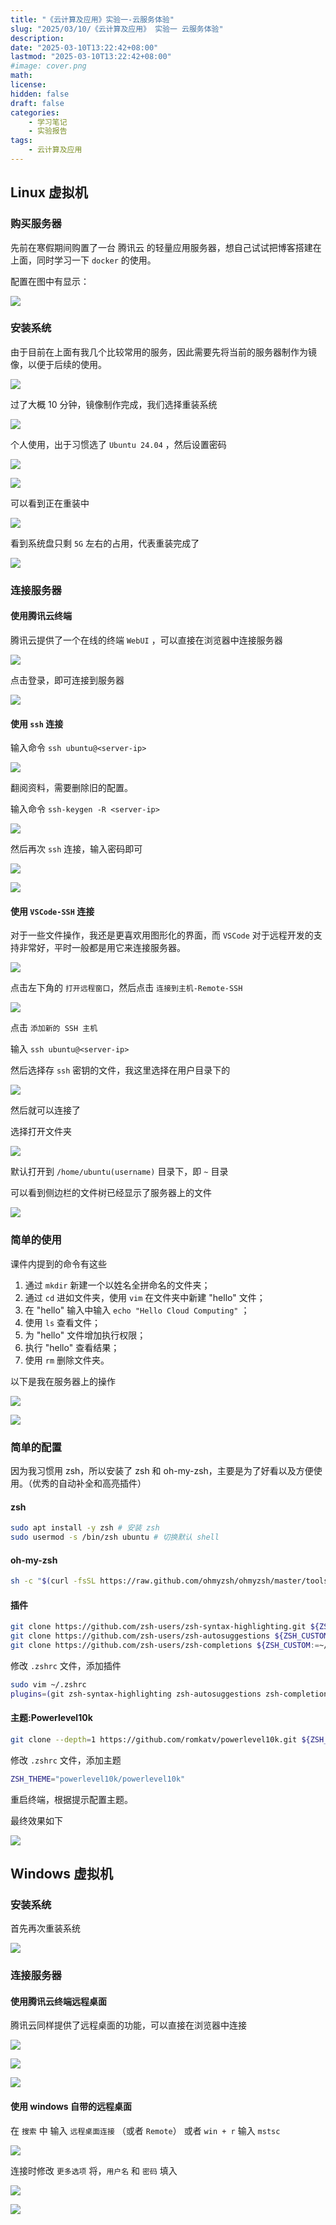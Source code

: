 ```yaml
---
title: "《云计算及应用》实验一-云服务体验"
slug: "2025/03/10/《云计算及应用》 实验一 云服务体验"
description:
date: "2025-03-10T13:22:42+08:00"
lastmod: "2025-03-10T13:22:42+08:00"
#image: cover.png
math:
license:
hidden: false
draft: false
categories: 
    - 学习笔记
    - 实验报告
tags: 
    - 云计算及应用
---
```


## Linux 虚拟机

### 购买服务器

先前在寒假期间购置了一台 腾讯云 的轻量应用服务器，想自己试试把博客搭建在上面，同时学习一下 `docker` 的使用。

配置在图中有显示：

![](imgs/消费记录.png)

### 安装系统

由于目前在上面有我几个比较常用的服务，因此需要先将当前的服务器制作为镜像，以便于后续的使用。

![](imgs/制作镜像.png)

过了大概 10 分钟，镜像制作完成，我们选择重装系统

![](imgs/重装系统.png)

个人使用，出于习惯选了 `Ubuntu 24.04` ，然后设置密码

![](imgs/选择系统.png)

![](imgs/设置密码.png)

可以看到正在重装中

![](imgs/正在重装.png)

看到系统盘只剩 `5G` 左右的占用，代表重装完成了

![](imgs/重装完成.png)

### 连接服务器

#### 使用腾讯云终端

腾讯云提供了一个在线的终端 `WebUI` ，可以直接在浏览器中连接服务器

![](imgs/腾讯云终端入口.png)

点击登录，即可连接到服务器

![](imgs/腾讯云终端.png)

#### 使用 `ssh` 连接

输入命令 `ssh ubuntu@<server-ip>`

![](imgs/不配置使用ssh连接.png)

翻阅资料，需要删除旧的配置。

输入命令 `ssh-keygen -R <server-ip>`

![](imgs/删除旧配置.png)

然后再次 `ssh` 连接，输入密码即可

![](imgs/连接成功1.png)

![](imgs/连接成功2.png)

#### 使用 `VSCode-SSH` 连接

对于一些文件操作，我还是更喜欢用图形化的界面，而 `VSCode` 对于远程开发的支持非常好，平时一般都是用它来连接服务器。

![](imgs/新建VSCode窗口.png)

点击左下角的 `打开远程窗口`，然后点击 `连接到主机-Remote-SSH`

![](imgs/VSCode远程连接.png)

点击 `添加新的 SSH 主机`

输入 `ssh ubuntu@<server-ip>`

然后选择存 `ssh` 密钥的文件，我这里选择在用户目录下的

![](imgs/设置配置.png)

然后就可以连接了

选择打开文件夹

![](imgs/打开文件夹.png)

默认打开到 `/home/ubuntu(username)` 目录下，即 `~` 目录 

可以看到侧边栏的文件树已经显示了服务器上的文件

![](imgs/服务器的文件.png)

### 简单的使用

课件内提到的命令有这些
1. 通过 `mkdir` 新建一个以姓名全拼命名的文件夹；
2. 通过 `cd` 进如文件夹，使用 `vim` 在文件夹中新建 "hello" 文件；
3. 在 "hello" 输入中输入 `echo "Hello Cloud Computing"` ；
4. 使用 `ls` 查看文件；
5. 为 "hello" 文件增加执行权限；
6. 执行 "hello" 查看结果；
7. 使用 `rm` 删除文件夹。

以下是我在服务器上的操作

![](imgs/操作打码.png)

![](imgs/vim-use.png)

### 简单的配置


因为我习惯用 zsh，所以安装了 zsh 和 oh-my-zsh，主要是为了好看以及方便使用。（优秀的自动补全和高亮插件）


#### zsh
```bash
sudo apt install -y zsh # 安装 zsh
sudo usermod -s /bin/zsh ubuntu # 切换默认 shell
```

#### oh-my-zsh

```bash
sh -c "$(curl -fsSL https://raw.github.com/ohmyzsh/ohmyzsh/master/tools/install.sh)"
```

#### 插件

```bash
git clone https://github.com/zsh-users/zsh-syntax-highlighting.git ${ZSH_CUSTOM:-~/.oh-my-zsh/custom}/plugins/zsh-syntax-highlighting
git clone https://github.com/zsh-users/zsh-autosuggestions ${ZSH_CUSTOM:-~/.oh-my-zsh/custom}/plugins/zsh-autosuggestions
git clone https://github.com/zsh-users/zsh-completions ${ZSH_CUSTOM:=~/.oh-my-zsh/custom}/plugins/zsh-completions
```


修改 `.zshrc` 文件，添加插件
```bash
sudo vim ~/.zshrc
plugins=(git zsh-syntax-highlighting zsh-autosuggestions zsh-completions)
```

#### 主题:Powerlevel10k

```bash
git clone --depth=1 https://github.com/romkatv/powerlevel10k.git ${ZSH_CUSTOM:-$HOME/.oh-my-zsh/custom}/themes/powerlevel10k
```

修改 `.zshrc` 文件，添加主题

```bash
ZSH_THEME="powerlevel10k/powerlevel10k"
```
重启终端，根据提示配置主题。

最终效果如下

![](imgs/最终效果.png)

## Windows 虚拟机

### 安装系统

首先再次重装系统

![](imgs/重装Windows系统.png)

### 连接服务器

#### 使用腾讯云终端远程桌面

腾讯云同样提供了远程桌面的功能，可以直接在浏览器中连接

![](imgs/腾讯云远程桌面.png)

![](imgs/远程桌面登录界面.png)

![](imgs/windows-server网页端.png)

#### 使用 windows 自带的远程桌面
在 `搜索` 中 输入 `远程桌面连接` （或者 `Remote`）
或者 `win + r` 输入 `mstsc`

![](imgs/windows远程桌面.png)

连接时修改 `更多选项` 将，`用户名` 和 `密码` 填入

![](imgs/凭证.png)

![](imgs/成功连接.png)
